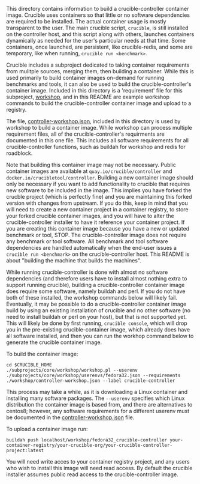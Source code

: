 This directory contains information to build a crucible-controller container image.  Crucible uses containers so that little or no software dependencies are required to be installed.  The actual container usage is mostly transparent to the user.  The main crucible script, `crucible`, is still installed on the controller host, and this script along with others, launches containers dynamically as needed for the user's particular needs at that time.  Some containers, once launched, are persistent, like crucible-redis, and some are temporary, like when running, `crucible run <benchmark>`.

Crucible includes a subproject dedicated to taking container requirements from mulitple sources, merging them, then building a container.  While this is used primarily to build container images on-demand for running benchmarks and tools, it can also be used to build the crucible-controller's container image.  Included in this directory is a 'requirement' file for this subproject, [workshop](https://github.com/perftool-incubator/workshop), and in this README are example workshop commands to build the crucible-controller container image and upload to a registry.

The file, [controller-workshop.json](controller-workshop.json), included in this directory is used by workshop to build a container image.  While workshop can process multiple requirement files, all of the crucible-controller's requirments are documented in this one file.  This includes all software requirements for all crucible-controller functions, such as buildah for workshop and redis for roadblock.

Note that building this container image may not be necessary.  Public container images are available at `quay.io/crucible/controller` and `docker.io/crucibletool/controller`.  Building a new container image should only be necessary if you want to add functionality to crucible that requires new software to be included in the image.  This implies you have forked the crucble project (which is perfectly fine) and you are maintaining this forked version with changes from upstream.  If you do this, keep in mind that you will need to create a new container project in a container registry, to store your forked crucible container images, and you will have to alter the crucible-controller installer to have it reference your container project.  If you are creating this container image because you have a new or updated benchmark or tool, STOP.  The crucible-controller image does not require any benchmark or tool software.  All benchmark and tool software dependencies are handled automatically when the end-user issues a `crucible run <benchmark>` on the crucible-controller host.  This README is about "building the machine that builds the machines".

While running crucible-controller is done with almost no software dependencies (and therefore users have to install almost nothing extra to support running crucible), building a crucible-controller container image does require some software, namely buildah and perl.  If you do not have both of these installed, the workshop commands below will likely fail.  Eventually, it may be possible to do a crucible-controller container image build by using an existing installation of crucible and no other software (no need to install buildah or perl on your host), but that is not supported yet.  This will likely be done by first running, `crucible console`, which will drop you in the pre-existing crucible-container image, which already does have all software installed, and then you can run the workhop command below to generate the crucible container image. 

To build the container image:

```
cd $CRUCIBLE_HOME
./subprojects/core/workshop/workshop.pl --userenv ./subprojects/core/workshop/userenvs/fedora32.json --requirements ./workshop/controller-workshop.json --label crucible-controller
```

This process may take a while, as it is downloading a Linux container and installing many software packages.  The `--userenv` specifies which Linux distribution the container image is based from, and there are alternatives to centos8; however, any software requirements for a different userenv must be documented in the [controller-workshop.json](controller-workshop.json) file.

To upload a container image run:

```
buildah push localhost/workshop/fedora32_crucible-controller your-container-registry/your-crucible-org/your-crucible-controller-project:latest
```

You will need write acces to your container registry project, and any users who wish to install this image will need read access.  By default the crucible installer assumes public read access to the crucible-controller image.
